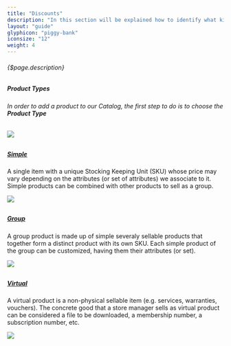 ```yaml
---
title: "Discounts"
description: "In this section will be explained how to identify what kind of product we are going to insert in our Catalog ."
layout: "guide"
glyphicon: "piggy-bank"
iconsize: "12"
weight: 4
---
```


###### {$page.description}

<article class="first-article" id="1">

## <h5>Product Types</h5>

<h6>In order to add a product to our Catalog, the first step to do is to choose the <b>Product Type</b></h6>

<img class="docs-img" src="/images/PlusWithMenu.png"/>

</article>

<article id="2">

## <h5><a href="/docs/product/simple">Simple</a></h5>

A single item with a unique Stocking Keeping Unit (SKU) whose price may vary depending on the attributes (or set of attributes) we associate to it. Simple products can be combined with other products to sell as a group.

<img class="docs-img" src="/images/SimpleProduct.jpg"/>

</article>

<article id="3">

## <h5><a href="/docs/product/group">Group</a></h5>

A group product is made up of simple severaly sellable products that together form a distinct product with
its own SKU. Each simple product of the group can be customized, having them their attributes (or set).

<img class="docs-img" src="/images/groupProduct.jpg"/>

</article>

<article class="last-article" id="4">

## <h5><a href="/docs/product/virtual">Virtual</a></h5>

A virtual product is a non-physical sellable item (e.g. services, warranties, vouchers). The concrete good that a store manager sells as virtual product can be considered a file to be downloaded, a membership number, a subscription number, etc.

<img class="docs-img" src="/images/virtualProduct.jpg"/>

</article><br><br><br>